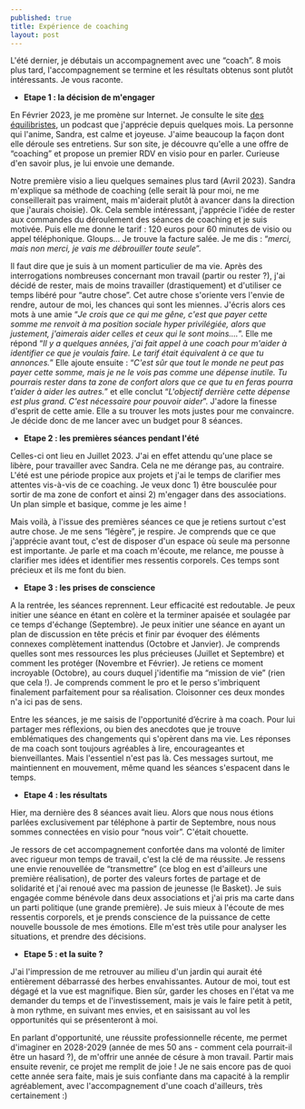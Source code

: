 ```yaml
---
published: true
title: Expérience de coaching
layout: post
---
```

L'été dernier, je débutais un accompagnement avec une “coach”. 8 mois plus tard, l'accompagnement se termine et les résultats obtenus sont plutôt intéressants. Je vous raconte.

- **Etape 1 : la décision de m'engager** 

En Février 2023, je me promène sur Internet. Je consulte le site [des équilibristes](https://www.lesequilibristes.com/podcasts), un podcast que j'apprécie depuis quelques mois. La personne qui l'anime, Sandra, est calme et joyeuse. J'aime beaucoup la façon dont elle déroule ses entretiens. Sur son site, je découvre qu'elle a une offre de “coaching” et propose un premier RDV en visio pour en parler. Curieuse d'en savoir plus, je lui envoie une demande.

Notre première visio a lieu quelques semaines plus tard (Avril 2023). Sandra m'explique sa méthode de coaching (elle serait là pour moi, ne me conseillerait pas vraiment, mais m'aiderait plutôt à avancer dans la direction que j'aurais choisie). Ok. Cela semble intéressant, j'apprécie l'idée de rester aux commandes du déroulement des séances de coaching et je suis motivée. Puis elle me donne le tarif : 120 euros pour 60 minutes de visio ou appel téléphonique. Gloups… Je trouve la facture salée. Je me dis : “*merci, mais non merci, je vais me débrouiller toute seule*”.

Il faut dire que je suis à un moment particulier de ma vie. Après des interrogations nombreuses concernant mon travail (partir ou rester ?), j'ai décidé de rester, mais de moins travailler (drastiquement) et d'utiliser ce temps libéré pour “autre chose”. Cet autre chose s'oriente vers l'envie de rendre, autour de moi, les chances qui sont les miennes. J'écris alors ces mots à une amie “*Je crois que ce qui me gêne, c'est que payer cette somme me renvoit à ma position sociale hyper privilégiée, alors que justement, j'aimerais aider celles et ceux qui le sont moins....*”. Elle me répond “*Il y a quelques années, j'ai fait appel à une coach pour m'aider à identifier ce que je voulais faire. Le tarif était équivalent à ce que tu annonces.*” Elle ajoute ensuite : “*C'est sûr que tout le monde ne peut pas payer cette somme, mais je ne le vois pas comme une dépense inutile. Tu pourrais rester dans ta zone de confort alors que ce que tu en feras pourra t'aider à aider les autres.*” et elle conclut “*L'objectif derrière cette dépense est plus grand. C'est nécessaire pour pouvoir aider*”. J'adore la finesse d'esprit de cette amie. Elle a su trouver les mots justes pour me convaincre. Je décide donc de me lancer avec un budget pour 8 séances. 

- **Etape 2 : les premières séances pendant l'été** 

Celles-ci ont lieu en Juillet 2023. J'ai en effet attendu qu'une place se libère, pour travailler avec Sandra. Cela ne me dérange pas, au contraire. L'été est une période propice aux projets et j'ai le temps de clarifier mes attentes vis-à-vis de ce coaching. Je veux donc 1) être bousculée pour sortir de ma zone de confort et ainsi 2) m'engager dans des associations. Un plan simple et basique, comme je les aime !

Mais voilà, à l'issue des premières séances ce que je retiens surtout c'est autre chose. Je me sens “légère”, je respire. Je comprends que ce que j'apprécie avant tout, c'est de disposer d'un espace où seule ma personne est importante. Je parle et ma coach m'écoute, me relance, me pousse à clarifier mes idées et identifier mes ressentis corporels. Ces temps sont précieux et ils me font du bien.

- **Etape 3 : les prises de conscience**

A la rentrée, les séances reprennent. Leur efficacité est redoutable. Je peux initier une séance en étant en colère et la terminer apaisée et soulagée par ce temps d'échange (Septembre). Je peux initier une séance en ayant un plan de discussion en tête précis et finir par évoquer des éléments connexes complètement inattendus (Octobre et Janvier). Je comprends quelles sont mes ressources les plus précieuses (Juillet et Septembre) et comment les protéger (Novembre et Février). Je retiens ce moment incroyable (Octobre), au cours duquel j'identifie ma “mission de vie” (rien que cela !). Je comprends comment le pro et le perso s'imbriquent finalement parfaitement pour sa réalisation. Cloisonner ces deux mondes n'a ici pas de sens.

Entre les séances, je me saisis de l'opportunité d’écrire à ma coach. Pour lui partager mes réflexions, ou bien des anecdotes que je trouve emblématiques des changements qui s'opèrent dans ma vie. Les réponses de ma coach sont toujours agréables à lire, encourageantes et bienveillantes. Mais l'essentiel n'est pas là. Ces messages surtout, me maintiennent en mouvement, même quand les séances s'espacent dans le temps. 

- **Etape 4 : les résultats**

Hier, ma dernière des 8 séances avait lieu. Alors que nous nous étions parlées exclusivement par téléphone à partir de Septembre, nous nous sommes connectées en visio pour “nous voir”. C'était chouette.

Je ressors de cet accompagnement confortée dans ma volonté de limiter avec rigueur mon temps de travail, c'est la clé de ma réussite. Je ressens une envie renouvellée de “transmettre” (ce blog en est d'ailleurs une première réalisation), de porter des valeurs fortes de partage et de solidarité et j'ai renoué avec ma passion de jeunesse (le Basket). Je suis engagée comme bénévole dans deux associations et j'ai pris ma carte dans un parti politique (une grande première). Je suis mieux à l'écoute de mes ressentis corporels, et je prends conscience de la puissance de cette nouvelle boussole de mes émotions. Elle m'est très utile pour analyser les situations, et prendre des décisions. 

- **Etape 5 : et la suite ?**

J'ai l'impression de me retrouver au milieu d'un jardin qui aurait été entièrement débarrassé des herbes envahissantes. Autour de moi, tout est dégagé et la vue est magnifique. Bien sûr, garder les choses en l'état va me demander du temps et de l'investissement, mais je vais le faire petit à petit, à mon rythme, en suivant mes envies, et en saisissant au vol les opportunités qui se présenteront à moi.

En parlant d'opportunité, une réussite professionnelle récente, me permet d'imaginer en 2028-2029 (année de mes 50 ans - comment cela pourrait-il être un hasard ?), de m'offrir une année de césure à mon travail. Partir mais ensuite revenir, ce projet me remplit de joie ! Je ne sais encore pas de quoi cette année sera faite, mais je suis confiante dans ma capacité à la remplir agréablement, avec l'accompagnement d'une coach d'ailleurs, très certainement :)
